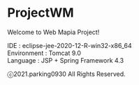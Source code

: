 # ProjectWM
Welcome to Web Mapia Project!

IDE : eclipse-jee-2020-12-R-win32-x86_64  
Environment : Tomcat 9.0  
Language : JSP + Spring Framework 4.3

ⓒ2021.parking0930 All Rights Reserved.